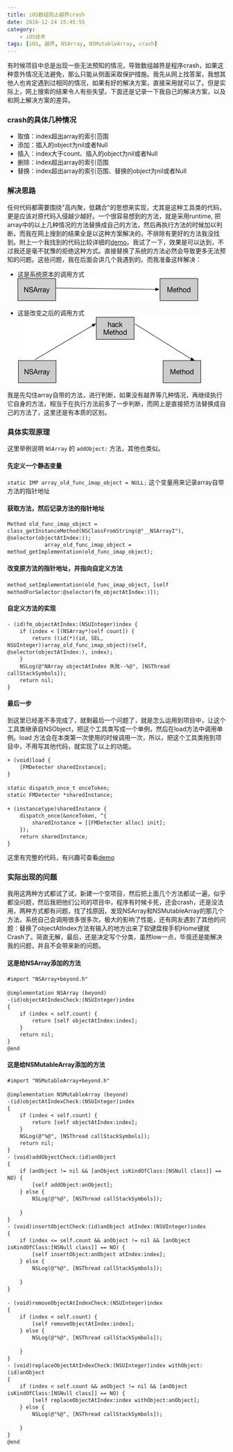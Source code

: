 ```yaml
---
title: iOS数组防止越界crash
date: 2016-12-24 15:45:55
category:
	- iOS技术
tags: [iOS, 越界, NSArray, NSMutableArray, crash]
---
```



有时候项目中总是出现一些无法预知的情况，导致数组越界是程序crash，如果这种意外情况无法避免，那么只能从侧面采取保护措施。我先从网上找答案，我想其他人也肯定遇到过相同的情况，如果有好的解决方案，直接采用就可以了。但是实际上，网上搜索的结果令人有些失望。下面还是记录一下我自己的解决方案，以及和网上解决方案的差异。

### crash的具体几种情况
- 取值：index超出array的索引范围
- 添加：插入的object为nil或者Null
- 插入：index大于count、插入的object为nil或者Null
- 删除：index超出array的索引范围
- 替换：index超出array的索引范围、替换的object为nil或者Null

### 解决思路
任何代码都需要围绕"高内聚，低耦合"的思想来实现，尤其是这种工具类的代码，更是应该对原代码入侵越少越好。一个很容易想到的方法，就是采用runtime, 把array中的以上几种情况的方法替换成自己的方法，然后再执行方法的时候加以判断。而我在网上搜到的结果全是以这种方案解决的，不排除有更好的方法我没找到。附上一个我找到的代码比较详细的[demo](https://github.com/wanyakun/YKIntercepter)。我试了一下，效果是可以达到，不过我还是毫不犹豫的拒绝这种方式。直接替换了系统的方法必然会导致更多无法预知的问题。这些问题，我在后面会讲几个我遇到的。而我准备这样解决：
<!--more-->
- 这是系统原本的调用方式
![这是系统原本的调用方式](https://raw.githubusercontent.com/suifengqjn/demoimages/master/iOS%E9%98%B2%E6%AD%A2%E6%95%B0%E6%8D%AE%E8%B6%8A%E7%95%8Ccrash/12.png)

- 这是改变之后的调用方式
![这是改变之后的调用方式](https://raw.githubusercontent.com/suifengqjn/demoimages/master/iOS%E9%98%B2%E6%AD%A2%E6%95%B0%E6%8D%AE%E8%B6%8A%E7%95%8Ccrash/13.png)

我是先勾住array自带的方法，进行判断，如果没有越界等几种情况，再继续执行它自身的方法，相当于在执行方法前多了一步判断，而网上是直接把方法替换成自己的方法了，这里还是有本质的区别。

### 具体实现原理
这里举例说明 `NSArray` 的 `addObject:` 方法，其他也类似。
#### 先定义一个静态变量
`static IMP array_old_func_imap_object = NULL;`
这个变量用来记录array自带方法的指针地址
#### 获取方法，然后记录方法的指针地址
```
Method old_func_imap_object = class_getInstanceMethod(NSClassFromString(@"__NSArrayI"), @selector(objectAtIndex:));
            array_old_func_imap_object = method_getImplementation(old_func_imap_object);
```
#### 改变原方法的指针地址，并指向自定义方法
`method_setImplementation(old_func_imap_object, [self methodForSelector:@selector(fm_objectAtIndex:)]);`
#### 自定义方法的实现
```
- (id)fm_objectAtIndex:(NSUInteger)index {
    if (index < [(NSArray*)self count]) {
        return ((id(*)(id, SEL, NSUInteger))array_old_func_imap_object)(self, @selector(objectAtIndex:), index);
    }
    NSLog(@"NArray objectAtIndex 失败--%@", [NSThread callStackSymbols]);
    return nil;
}
```
#### 最后一步
到这里已经差不多完成了，就剩最后一个问题了，就是怎么运用到项目中，让这个工具类继承自NSObject，把这个工具类写成一个单例，然后在load方法中调用单例。load 方法会在本类第一次使用的时候调用一次，所以，把这个工具类拖到项目中，不用写其他代码，就实现了以上的功能。
```
+ (void)load {
    [FMDetecter sharedInstance];
}

static dispatch_once_t onceToken;
static FMDetecter *sharedInstance;

+ (instancetype)sharedInstance {
    dispatch_once(&onceToken, ^{
        sharedInstance = [[FMDetecter alloc] init];
    });
    return sharedInstance;
}
```
这里有完整的代码，有兴趣可查看[demo](https://github.com/suifengqjn/FMArrarMonitor)

### 实际出现的问题
我用这两种方式都试了试，新建一个空项目，然后把上面几个方法都试一遍，似乎都没问题，然后我把他们公司的项目中，程序有时候卡死，还会crash，还是没法用，两种方式都有问题，找了找原因，发现NSArray和NSMutableArray的那几个方法，系统自己会调用很多很多次，极大的影响了性能，还有网友遇到了其他的问题：替换了objectAtIndex方法有输入的地方出来了软键盘按手机Home键就Crash了。简直无解，最后，还是决定写个分类，虽然low一点，毕竟还是能解决我的问题，并且不会带来新的问题。

#### 这是给NSArray添加的方法 

```
#import "NSArray+beyond.h"

@implementation NSArray (beyond)
-(id)objectAtIndexCheck:(NSUInteger)index
{
    if (index < self.count) {
        return [self objectAtIndex:index];
    }
    return nil;
}
@end
```

#### 这是给NSMutableArray添加的方法

```
#import "NSMutableArray+beyond.h"

@implementation NSMutableArray (beyond)
-(id)objectAtIndexCheck:(NSUInteger)index
{
    if (index < self.count) {
        return [self objectAtIndex:index];
    }
    NSLog(@"%@", [NSThread callStackSymbols]);
    return nil;
}
- (void)addObjectCheck:(id)anObject
{
    if (anObject != nil && [anObject isKindOfClass:[NSNull class]] == NO) {
        [self addObject:anObject];
    } else {
        NSLog(@"%@", [NSThread callStackSymbols]);
        
    }
}
- (void)insertObjectCheck:(id)anObject atIndex:(NSUInteger)index
{
    if (index <= self.count && anObject != nil && [anObject isKindOfClass:[NSNull class]] == NO) {
        [self insertObject:anObject atIndex:index];
    } else {
        NSLog(@"%@", [NSThread callStackSymbols]);
        
    }
}

- (void)removeObjectAtIndexCheck:(NSUInteger)index
{
    if (index < self.count) {
        [self removeObjectAtIndex:index];
    } else {
        NSLog(@"%@", [NSThread callStackSymbols]);
        
    }
}
- (void)replaceObjectAtIndexCheck:(NSUInteger)index withObject:(id)anObject
{
    if (index < self.count && anObject != nil && [anObject isKindOfClass:[NSNull class]] == NO) {
        [self replaceObjectAtIndex:index withObject:anObject];
    } else {
        NSLog(@"%@", [NSThread callStackSymbols]);
        
    }
}
@end
```


